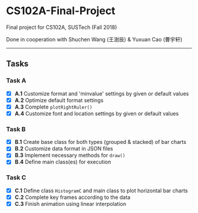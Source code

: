 # CS102A-Final-Project

Final project for CS102A, SUSTech (Fall 2018) 

Done in cooperation with Shuchen Wang (王澍辰) & Yuxuan Cao (曹宇轩)

 ---

## Tasks

### Task A
 - [x] **A.1** Customize format and 'minvalue' settings by given or default values
 - [x] **A.2** Optimize default format settings
 - [x] **A.3** Complete `plotRightRuler()`
 - [x] **A.4** Customize font and location settings by given or default values

### Task B
 - [x] **B.1** Create base class for both types (grouped & stacked) of bar charts
 - [x] **B.2** Customize data format in JSON files
 - [x] **B.3** Implement necessary methods for `draw()`
 - [x] **B.4** Define main class(es) for execution

### Task C
 - [x] **C.1** Define class `HistogramC` and main class to plot horizontal bar charts
 - [x] **C.2** Complete key frames according to the data
 - [x] **C.3** Finish animation using linear interpolation
